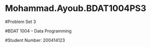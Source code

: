 # Mohammad.Ayoub.BDAT1004PS3
#Problem Set 3

#BDAT 1004 – Data Programming

#Student Number: 200414123


